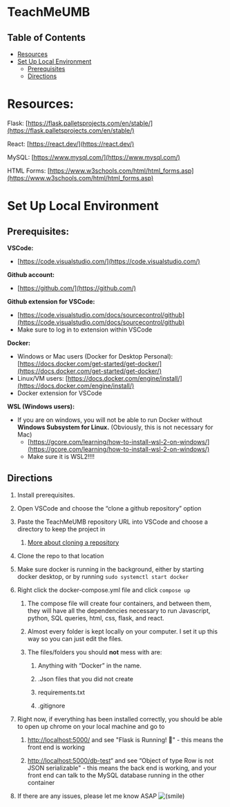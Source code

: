 
# TeachMeUMB

## Table of Contents
- [Resources](https://github.com/dimarcode/TeachMeUMB/new/main?filename=README.md#resources)
- [Set Up Local Environment](https://github.com/dimarcode/TeachMeUMB/new/main?filename=README.md#set-up-local-environment)
	- [Prerequisites](https://github.com/dimarcode/TeachMeUMB/new/main?filename=README.md#prerequisites)
	- [Directions](https://github.com/dimarcode/TeachMeUMB/new/main?filename=README.md#directions)

# Resources:

Flask: [https://flask.palletsprojects.com/en/stable/](https://flask.palletsprojects.com/en/stable/)

React: [https://react.dev/](https://react.dev/)

MySQL: [https://www.mysql.com/](https://www.mysql.com/)

HTML Forms: [https://www.w3schools.com/html/html_forms.asp](https://www.w3schools.com/html/html_forms.asp)

# Set Up Local Environment
## Prerequisites:

**VSCode:**
- [https://code.visualstudio.com/](https://code.visualstudio.com/)
    
**Github account:**
- [https://github.com/](https://github.com/)
    
**Github extension for VSCode:**
- [https://code.visualstudio.com/docs/sourcecontrol/github](https://code.visualstudio.com/docs/sourcecontrol/github)
- Make sure to log in to extension within VSCode
    
**Docker:**
- Windows or Mac users (Docker for Desktop Personal): [https://docs.docker.com/get-started/get-docker/](https://docs.docker.com/get-started/get-docker/)
- Linux/VM users: [https://docs.docker.com/engine/install/](https://docs.docker.com/engine/install/)
- Docker extension for VSCode
    
**WSL (Windows users):**
- If you are on windows, you will not be able to run Docker without **Windows Subsystem for Linux.** (Obviously, this is not necessary for Mac)
    - [https://gcore.com/learning/how-to-install-wsl-2-on-windows/](https://gcore.com/learning/how-to-install-wsl-2-on-windows/)
    - Make sure it is WSL2!!!!
        
## Directions

1. Install prerequisites.
    
2. Open VSCode and choose the “clone a github repository” option
    
3. Paste the TeachMeUMB repository URL into VSCode and choose a directory to keep the project in
    
    1. [More about cloning a repository](https://code.visualstudio.com/docs/sourcecontrol/overview)
        
4. Clone the repo to that location
    
5. Make sure docker is running in the background, either by starting docker desktop, or by running `sudo systemctl start docker`
    
6. Right click the docker-compose.yml file and click `compose up`
    
    1. The compose file will create four containers, and between them, they will have all the dependencies necessary to run Javascript, python, SQL queries, html, css, flask, and react.
        
    2. Almost every folder is kept locally on your computer. I set it up this way so you can just edit the files.
        
    3. The files/folders you should **not** mess with are:
        
        1. Anything with “Docker” in the name.
            
        2. .Json files that you did not create
            
        3. requirements.txt
            
        4. .gitignore
            
7. Right now, if everything has been installed correctly, you should be able to open up chrome on your local machine and go to
    
    1. [http://localhost:5000/](http://localhost:5000/) and see "Flask is Running! 🚀" - this means the front end is working
        
    2. [http://localhost:5000/db-test](http://localhost:5000/db-test)“ and see “Object of type Row is not JSON serializable" - this means the back end is working, and your front end can talk to the MySQL database running in the other container
        
8. If there are any issues, please let me know ASAP ![(smile)](https://umb-capstone.atlassian.net/wiki/s/2089941738/6452/9284258a473d8a1043657188f7dc7de0057f64a0/_/images/icons/emoticons/smile.png "(smile)")
